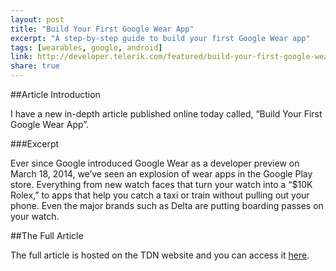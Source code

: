 ```yaml
---
layout: post
title: "Build Your First Google Wear App"
excerpt: "A step-by-step guide to build your first Google Wear app"
tags: [wearables, google, android]
link: http://developer.telerik.com/featured/build-your-first-google-wear-app/ 
share: true
---
```

##Article Introduction

I have a new in-depth article published online today called, “Build Your First Google Wear App”. 

###Excerpt 

Ever since Google introduced Google Wear as a developer preview on March 18, 2014, we’ve seen an explosion of wear apps in the Google Play store. Everything from new watch faces that turn your watch into a “$10K Rolex,” to apps that help you catch a taxi or train without pulling out your phone. Even the major brands such as Delta are putting boarding passes on your watch.

##The Full Article

The full article is hosted on the TDN website and you can access it [here](http://developer.telerik.com/featured/build-your-first-google-wear-app/).